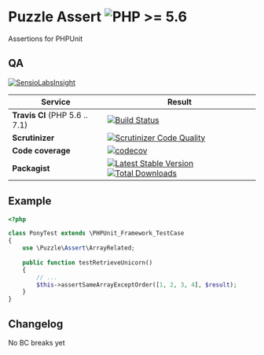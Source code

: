 Puzzle Assert  ![PHP >= 5.6](https://img.shields.io/badge/php-%3E%3D%205.6-blue.svg)
=============

Assertions for PHPUnit 

QA
--

[![SensioLabsInsight](https://insight.sensiolabs.com/projects/c22e1773-23cb-431c-bf22-78be3046cb1d/big.png)](https://insight.sensiolabs.com/projects/c22e1773-23cb-431c-bf22-78be3046cb1d)

Service | Result
--- | ---
**Travis CI** (PHP 5.6 .. 7.1) | [![Build Status](https://travis-ci.org/puzzle-org/assert.svg?branch=master)](https://travis-ci.org/puzzle-org/assert)
**Scrutinizer** | [![Scrutinizer Code Quality](https://scrutinizer-ci.com/g/puzzle-org/assert/badges/quality-score.png?b=master)](https://scrutinizer-ci.com/g/puzzle-org/assert/?branch=master)
**Code coverage** | [![codecov](https://codecov.io/gh/puzzle-org/assert/branch/master/graph/badge.svg)](https://codecov.io/gh/puzzle-org/assert)
**Packagist** | [![Latest Stable Version](https://poser.pugx.org/puzzle/amqp/v/stable.png)](https://packagist.org/packages/puzzle/assert) [![Total Downloads](https://poser.pugx.org/puzzle/assert/downloads.svg)](https://packagist.org/packages/puzzle/assert)


Example
-------

```php
<?php

class PonyTest extends \PHPUnit_Framework_TestCase
{
    use \Puzzle\Assert\ArrayRelated;
    
    public function testRetrieveUnicorn()
    {
        // ...
        $this->assertSameArrayExceptOrder([1, 2, 3, 4], $result);
    }
}
```


Changelog
---------

No BC breaks yet
